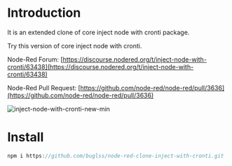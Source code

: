 # Introduction 

It is an extended clone of core inject node with cronti package.

Try this version of core inject node with cronti.

Node-Red Forum: [https://discourse.nodered.org/t/inject-node-with-cronti/63438](https://discourse.nodered.org/t/inject-node-with-cronti/63438)

Node-Red Pull Request: [https://github.com/node-red/node-red/pull/3636](https://github.com/node-red/node-red/pull/3636)

![inject-node-with-cronti-new-min](https://user-images.githubusercontent.com/16067517/172557114-69045137-d0da-4892-ac6f-ac670bb7c155.gif)

# Install

```js
npm i https://github.com/buglss/node-red-clone-inject-with-cronti.git
```
